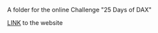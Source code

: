 A folder for the online Challenge "25 Days of DAX"

[LINK](https://curbal.com/25-days-of-dax-fridays-challenge-ed1-northwind-company) to the website
